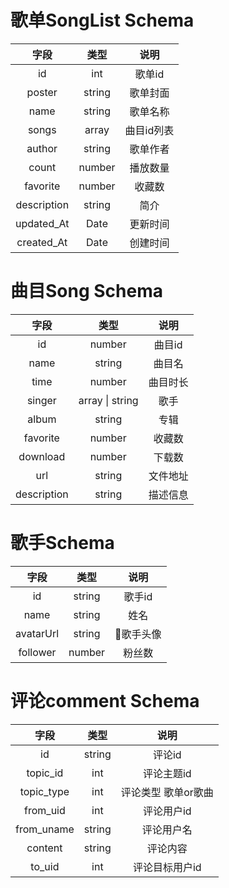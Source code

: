# 歌单SongList Schema
| 字段 | 类型 | 说明 | 
|:----:|:---:|:----:|
| id | int | 歌单id |
| poster | string | 歌单封面 |
| name | string | 歌单名称 |
| songs | array | 曲目id列表 |
| author | string | 歌单作者 |
| count | number | 播放数量 |
| favorite | number | 收藏数 |
| description | string | 简介 |
| updated_At | Date | 更新时间 |
| created_At | Date | 创建时间 |

# 曲目Song Schema
| 字段 | 类型 | 说明 |
|:----:|:----:|:-----:|
| id | number | 曲目id |
| name | string | 曲目名 |
| time | number | 曲目时长 |
| singer | array \| string | 歌手 |
| album | string | 专辑 |
| favorite | number | 收藏数 |
| download | number | 下载数 |
| url      | string | 文件地址 |
| description | string | 描述信息 | 

# 歌手Schema
| 字段 | 类型 | 说明 |
|:----:|:----:|:----:|
| id | string | 歌手id |
| name | string | 姓名 | 
| avatarUrl | string | 歌手头像 |
| follower | number | 粉丝数 |

# 评论comment Schema
| 字段 | 类型 | 说明 |
|:----:|:----:|:----:|
| id | string | 评论id |
| topic_id | int | 评论主题id |
| topic_type | int | 评论类型 歌单or歌曲 |
| from_uid | int | 评论用户id |
| from_uname | string | 评论用户名 | 
| content | string | 评论内容 |
| to_uid | int | 评论目标用户id |



